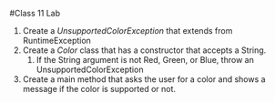 #Class 11 Lab
1. Create a *UnsupportedColorException* that extends from RuntimeException
2. Create a *Color* class that has a constructor that accepts a String.
	1. If the String argument is not Red, Green, or Blue, throw an UnsupportedColorException
3. Create a main method that asks the user for a color and shows a message if the color is supported or not.
